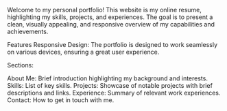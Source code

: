 
Welcome to my personal portfolio! This website is my online resume, highlighting my skills, projects, and experiences. The goal is to present a clean, visually appealing, and responsive overview of my capabilities and achievements.

Features
Responsive Design: The portfolio is designed to work seamlessly on various devices, ensuring a great user experience.

Sections:

About Me: Brief introduction highlighting my background and interests.
Skills: List of key skills.
Projects: Showcase of notable projects with brief descriptions and links.
Experience: Summary of relevant work experiences.
Contact: How to get in touch with me.
